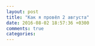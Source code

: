 ```yaml
---
layout: post
title: "Как я провёл 2 августа"
date: 2016-08-02 18:57:36 +0300
comments: true
categories: 
---
```

